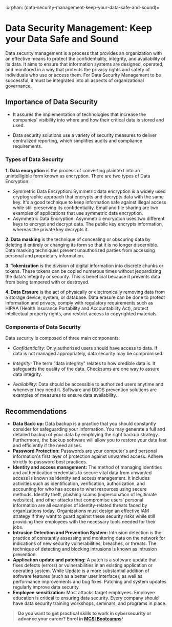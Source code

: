 :orphan:
(data-security-management-keep-your-data-safe-and-sound)=

# Data Security Management: Keep your Data Safe and Sound

Data security management is a process that provides an organization with an effective means to protect the confidentiality, integrity, and availability of its data. It aims to ensure that information systems are designed, operated, and monitored in a way that protects the privacy rights and safety of individuals who use or access them. For Data Security Management to be successful, it must be integrated into all aspects of organizational governance.

## Importance of Data Security

- It assures the implementation of technologies that increase the companies' visibility into where and how their critical data is stored and used.

- Data security solutions use a variety of security measures to deliver centralized reporting, which simplifies audits and compliance requirements.

### Types of Data Security

**1. Data encryption** is the process of converting plaintext into an unintelligible form known as encryption. There are two types of Data Encryption:

- Symmetric Data Encryption: Symmetric data encryption is a widely used cryptographic approach that encrypts and decrypts data with the same key. It's a good technique to keep information safe against illegal access while still preserving its confidentiality. Email and file sharing are two examples of applications that use symmetric data encryption.
- Asymmetric Data Encryption: Asymmetric encryption uses two different keys to encrypt and decrypt data. The public key encrypts information, whereas the private key decrypts it.

**2. Data masking** is the technique of concealing or obscuring data by deleting it entirely or changing its form so that it is no longer discernible. Data masking techniques prevent unauthorized parties from accessing personal and proprietary information.

**3. Tokenization** is the division of digital information into discrete chunks or tokens. These tokens can be copied numerous times without jeopardizing the data's integrity or security. This is beneficial because it prevents data from being tampered with or destroyed.

**4. Data Erasure** is the act of physically or electronically removing data from a storage device, system, or database. Data erasure can be done to protect information and privacy, comply with regulatory requirements such as HIPAA (Health Insurance Portability and Accountability Act), protect intellectual property rights, and restrict access to copyrighted materials.

### Components of Data Security

Data security is composed of three main components:

- _Confidentiality:_ Only authorized users should have access to data. If data is not managed appropriately, data security may be compromised.

- _Integrity:_ The term "data integrity" relates to how credible data is. It safeguards the quality of the data. Checksums are one way to assure data integrity.

- _Availability:_ Data should be accessible to authorized users anytime and whenever they need it. Software and DDOS prevention solutions are examples of measures to ensure data availability.

## Recommendations

- **Data Back-up:** Data backup is a practice that you should constantly consider for safeguarding your information. You may generate a full and detailed backup of your data by employing the right backup strategy. Furthermore, the backup software will allow you to restore your data fast and efficiently if the need arises.
- **Password Protection:** Passwords are your computer's and personal information's first layer of protection against unwanted access. Adhere strictly to password best practices.
- **Identity and access management:** The method of managing identities and authentication credentials to secure vital data from unwanted access is known as identity and access management. It includes activities such as identification, verification, authorization, and accounting for who has access to what resources using secure methods. Identity theft, phishing scams (impersonation of legitimate websites), and other attacks that compromise users’ personal information are all examples of identity-related threats faced by organizations today. Organizations must design an effective IAM strategy if they want to guard against these security risks while still providing their employees with the necessary tools needed for their jobs.
- **Intrusion Detection and Prevention System:** Intrusion detection is the practice of constantly assessing and monitoring data on the network for indications of new security vulnerabilities, breaches, or threats. The technique of detecting and blocking intrusions is known as intrusion prevention.
- **Application update and patching:** A patch is a software update that fixes defects (errors) or vulnerabilities in an existing application or operating system. While Update is a more substantial addition of software features (such as a better user interface), as well as performance improvements and bug fixes. Patching and system updates regularly improve data security.
- **Employee sensitization:** Most attacks target employees. Employee education is critical to ensuring data security. Every company should have data security training workshops, seminars, and programs in place.

> **Do you want to get practical skills to work in cybersecurity or advance your career? Enrol in [MCSI Bootcamps](https://www.mosse-institute.com/bootcamps.html)!**
